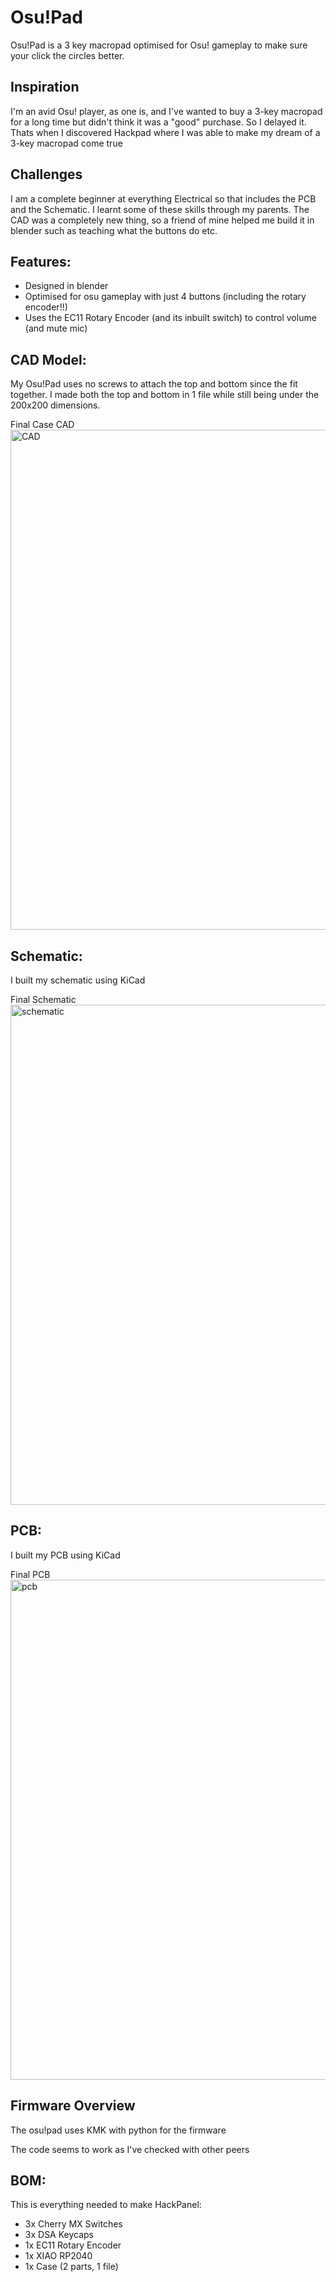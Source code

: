 # Osu!Pad

Osu!Pad is a 3 key macropad optimised for Osu! gameplay to make sure your click the circles better.

## Inspiration
I'm an avid Osu! player, as one is, and I've wanted to buy a 3-key macropad for a long time but didn't think it was a "good" purchase. So I delayed it. Thats when I discovered Hackpad where I was able to make my dream of a 3-key macropad come true

## Challenges
I am a complete beginner at everything Electrical so that includes the PCB and the Schematic. I learnt some of these skills through my parents. The CAD was a completely new thing, so a friend of mine helped me build it in blender such as teaching what the buttons do etc.

## Features:
- Designed in blender
- Optimised for osu gameplay with just 4 buttons (including the rotary encoder!!)
- Uses the EC11 Rotary Encoder (and its inbuilt switch) to control volume (and mute mic)

## CAD Model:
My Osu!Pad uses no screws to attach the top and bottom since the fit together. I made both the top and bottom in 1 file while still being under the 200x200 dimensions.

Final Case CAD
<img src="/hackpads/osu!pad/assets/case.png" alt="CAD" width="800"/>

## Schematic:
I built my schematic using KiCad

Final Schematic
<img src="/hackpads/osu!pad/assets/schematic.png" alt="schematic" width="800"/>

## PCB:
I built my PCB using KiCad

Final PCB
<img src="/hackpads/osu!pad/assets/pcb.png" alt="pcb" width="800"/>

## Firmware Overview
The osu!pad uses KMK with python for the firmware

The code seems to work as I've checked with other peers

## BOM:
This is everything needed to make HackPanel:

- 3x Cherry MX Switches
- 3x DSA Keycaps
- 1x EC11 Rotary Encoder
- 1x XIAO RP2040
- 1x Case (2 parts, 1 file)